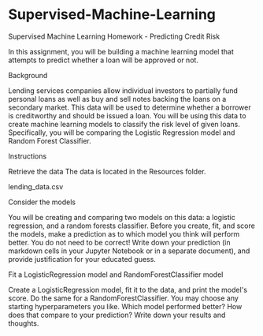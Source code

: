 # Supervised-Machine-Learning

Supervised Machine Learning Homework - Predicting Credit Risk

In this assignment, you will be building a machine learning model that attempts to predict whether a loan will be approved or not.

Background

Lending services companies allow individual investors to partially fund personal loans as well as buy and sell notes backing the loans on a secondary market. This data will be used to determine whether a borrower is creditworthy and should be issued a loan.
You will be using this data to create machine learning models to classify the risk level of given loans. Specifically, you will be comparing the Logistic Regression model and Random Forest Classifier.

Instructions

Retrieve the data
The data is located in the Resources folder.

lending_data.csv

Consider the models

You will be creating and comparing two models on this data: a logistic regression, and a random forests classifier. Before you create, fit, and score the models, make a prediction as to which model you think will perform better. You do not need to be correct! Write down your prediction (in markdown cells in your Jupyter Notebook or in a separate document), and provide justification for your educated guess.

Fit a LogisticRegression model and RandomForestClassifier model

Create a LogisticRegression model, fit it to the data, and print the model's score. Do the same for a RandomForestClassifier. You may choose any starting hyperparameters you like. Which model performed better? How does that compare to your prediction? Write down your results and thoughts.